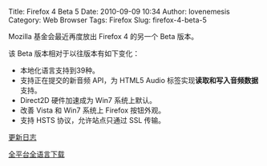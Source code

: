 Title: Firefox 4 Beta 5
Date: 2010-09-09 10:34
Author: lovenemesis
Category: Web Browser
Tags: Firefox
Slug: firefox-4-beta-5

Mozilla 基金会最近再度放出 Firefox 4 的另一个 Beta 版本。

该 Beta 版本相对于以往版本有如下变化：

-   本地化语言支持到39种。
-   支持正在提交的新音频 API，为 HTML5 Audio
    标签实现**读取和写入音频数据**支持。
-   Direct2D 硬件加速成为 Win7 系统上默认。
-   改善 Vista 和 Win7 系统上 Firefox 按钮外观。
-   支持 HSTS 协议，允许站点只通过 SSL 传输。

[更新日志](http://www.mozilla.com/en-US/firefox/4.0b5/releasenotes/)

[全平台全语言下载](http://www.mozilla.com/en-US/firefox/all-beta.html)

